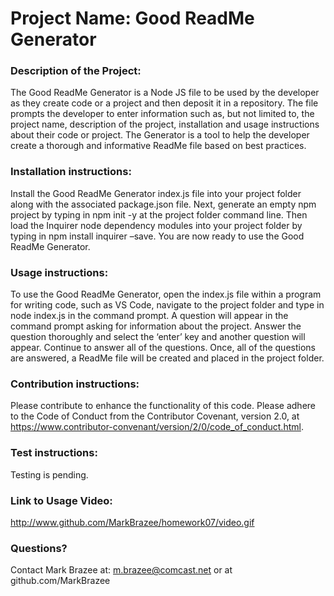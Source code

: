 
# Project Name: Good ReadMe Generator

### Description of the Project: 

The Good ReadMe Generator is a Node JS file to be used by the developer as they create code or a project and then deposit it in a repository. The file prompts the developer to enter information such as, but not limited to, the project name, description of the project, installation and usage instructions about their code or project. The Generator is a tool to help the developer create a thorough and informative ReadMe file based on best practices.

### Installation instructions: 

Install the Good ReadMe Generator index.js file into your project folder along with the associated package.json file. Next, generate an empty npm project by typing in npm init -y at the project folder command line. Then load the Inquirer node dependency modules into your project folder by typing in npm install inquirer –save. You are now ready to use the Good ReadMe Generator.

### Usage instructions: 

To use the Good ReadMe Generator, open the index.js file within a program for writing code, such as VS Code, navigate to the project folder and type in node index.js in the command prompt. A question will appear in the command prompt asking for information about the project. Answer the question thoroughly and select the ‘enter’ key and another question will appear. Continue to answer all of the questions. Once, all of the questions are answered, a ReadMe file will be created and placed in the project folder.

### Contribution instructions: 

Please contribute to enhance the functionality of this code. Please adhere to the Code of Conduct from the Contributor Covenant, version 2.0, at https://www.contributor-convenant/version/2/0/code_of_conduct.html.

### Test instructions: 

Testing is pending.

### Link to Usage Video:

http://www.github.com/MarkBrazee/homework07/video.gif

### Questions? 

Contact Mark Brazee at: m.brazee@comcast.net or at github.com/MarkBrazee

